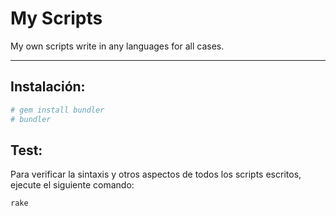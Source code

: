 # My Scripts

My own scripts write in any languages for all cases.

---

## Instalación:

```bash
# gem install bundler
# bundler
```

## Test:

Para verificar la sintaxis y otros aspectos de todos los scripts escritos, ejecute
el siguiente comando:

```bash
rake
```
